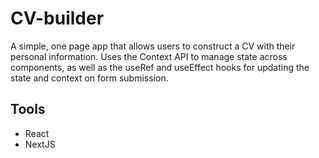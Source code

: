 # CV-builder

A simple, one page app that allows users to construct a CV with their personal information. Uses the Context API to manage state across components, as well as the useRef and useEffect hooks for updating the state and context on form submission.

## Tools

- React
- NextJS
